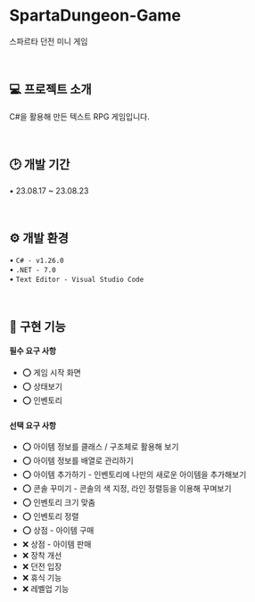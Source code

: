 # SpartaDungeon-Game

스파르타 던전 미니 게임

<br>

## 💻 프로젝트 소개

C#을 활용해 만든 텍스트 RPG 게임입니다.

<br>

## 🕑 개발 기간

• 23.08.17 ~ 23.08.23

<br>

## ⚙️ 개발 환경

• `C# - v1.26.0`
<br>
• `.NET - 7.0`
<br>
• `Text Editor - Visual Studio Code`

<br>

## 🔫 구현 기능

#### 필수 요구 사항

- ⭕️ 게임 시작 화면
- ⭕️ 상태보기
- ⭕️ 인벤토리

#### 선택 요구 사항

- ⭕️ 아이템 정보를 클래스 / 구조체로 활용해 보기
- ⭕️ 아이템 정보를 배열로 관리하기
- ⭕️ 아이템 추가하기 - 인벤토리에 나만의 새로운 아이템을 추가해보기
- ⭕️ 콘솔 꾸미기 - 콘솔의 색 지정, 라인 정렬등을 이용해 꾸며보기
- ⭕️ 인벤토리 크기 맞춤
- ⭕️ 인벤토리 정렬
- ⭕️ 상점 - 아이템 구매
- ❌ 상점 - 아이템 판매
- ❌ 장착 개선
- ❌ 던전 입장
- ❌ 휴식 기능
- ❌ 레벨업 기능
